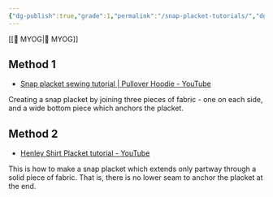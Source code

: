 ```yaml
---
{"dg-publish":true,"grade":1,"permalink":"/snap-placket-tutorials/","dgPassFrontmatter":true}
---
```



[[📘 MYOG\|📘 MYOG]]

## Method 1

* [Snap placket sewing tutorial | Pullover Hoodie - YouTube](https://www.youtube.com/watch?v=42vYs5-jk4w)

Creating a snap placket by joining three pieces of fabric - one on each side, and a wide bottom piece which anchors the placket.

## Method 2

* [Henley Shirt Placket tutorial - YouTube](https://www.youtube.com/watch?v=4bVtTBWDpM8)

This is how to make a snap placket which extends only partway through a solid piece of fabric. That is, there is no lower seam to anchor the placket at the end.
